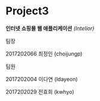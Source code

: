 Project3
=======================

**인터넷 쇼핑몰 웹 애플리케이션**
*(Intelior)*   



팀장

2017202066 최정인 (choijungp)  
  

  
  팀원

2017202004 이다연 (ldayeon)

2017202029 전효희 (kwhyo)   

